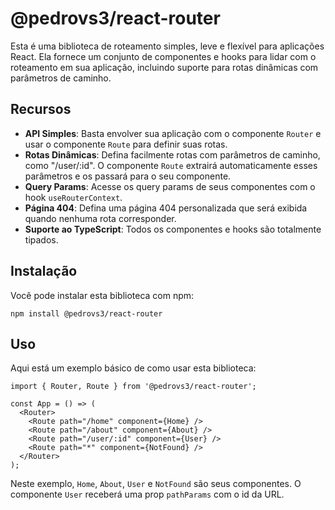 # @pedrovs3/react-router

Esta é uma biblioteca de roteamento simples, leve e flexível para aplicações React. Ela fornece um conjunto de
componentes e hooks para lidar com o roteamento em sua aplicação, incluindo suporte para rotas dinâmicas com parâmetros
de caminho.

## Recursos

- **API Simples**: Basta envolver sua aplicação com o componente `Router` e usar o componente `Route` para definir suas
  rotas.
- **Rotas Dinâmicas**: Defina facilmente rotas com parâmetros de caminho, como "/user/:id". O componente `Route`
  extrairá automaticamente esses parâmetros e os passará para o seu componente.
- **Query Params**: Acesse os query params de seus componentes com o hook `useRouterContext`.
- **Página 404**: Defina uma página 404 personalizada que será exibida quando nenhuma rota corresponder.
- **Suporte ao TypeScript**: Todos os componentes e hooks são totalmente tipados.

## Instalação

Você pode instalar esta biblioteca com npm:

```
npm install @pedrovs3/react-router
```

## Uso

Aqui está um exemplo básico de como usar esta biblioteca:

```typescriptreact
import { Router, Route } from '@pedrovs3/react-router';

const App = () => (
  <Router>
    <Route path="/home" component={Home} />
    <Route path="/about" component={About} />
    <Route path="/user/:id" component={User} />
    <Route path="*" component={NotFound} />
  </Router>
);
```

Neste exemplo, `Home`, `About`, `User` e `NotFound` são seus componentes. O componente `User` receberá uma
prop `pathParams` com o id da URL.
